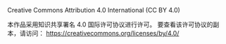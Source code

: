 Creative Commons Attribution 4.0 International (CC BY 4.0)

本作品采用知识共享署名 4.0 国际许可协议进行许可。
要查看该许可协议的副本，请访问：
https://creativecommons.org/licenses/by/4.0/